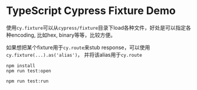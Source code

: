 TypeScript Cypress Fixture Demo
===============================

使用`cy.fixture`可以从`cypress/fixture`目录下load各种文件，好处是可以指定各种encoding,
比如hex, binary等等，比较方便。

如果想把某个fixture用于`cy.route`来stub response，可以使用`cy.fixture(...).as('alias')`，
并将该alias用于`cy.route`

```
npm install
npm run test:open

npm run test:run
```
